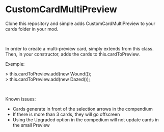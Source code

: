# CustomCardMultiPreview

<p>Clone this repository and simple adds CustomCardMultiPreview to your cards folder in your mod.</p>
<br>
<p>In order to create a multi-preview card, simply extends from this class.<br>
Then, in your constructor, adds the cards to this.cardToPreview.</p>
<p>Exemple:</p>
<p>
> this.cardToPreview.add(new Wound());<br>
> this.cardToPreview.add(new Dazed());
</p>
<br>
<p>Known issues:

- Cards generate in front of the selection arrows in the compendium
- If there is more than 3 cards, they will go offscreen
- Using the Upgraded option in the compedium will not update cards in the small Preview

</p>
